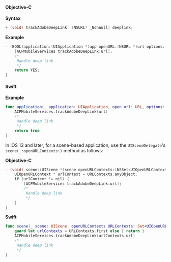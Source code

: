#### Objective-C

**Syntax**

```objectivec
+ (void) trackAdobeDeepLink: (NSURL* _Nonnull) deeplink;
```

**Example**

```objectivec
- (BOOL)application:(UIApplication *)app openURL:(NSURL *)url options:(NSDictionary<NSString *, id> *)options {
    [ACPMobileServices trackAdobeDeepLink:url];
    /*
     Handle deep link
     */
    return YES;
}
```

#### Swift

**Example**

```swift
func application(_ application: UIApplication, open url: URL, options: [UIApplication.OpenURLOptionsKey : Any] = [:]) -> Bool {
    ACPMobileServices.trackAdobeDeepLink(url)
    /*
     Handle deep link
     */
    return true
}
```

In iOS 13 and later, for a scene-based application, use the `UISceneDelegate`'s `scene(_:openURLContexts:)` method as follows:

**Objective-C**

```objectivec
- (void) scene:(UIScene *)scene openURLContexts:(NSSet<UIOpenURLContext *> *)URLContexts {
    UIOpenURLContext * urlContext = URLContexts.anyObject;
    if (urlContext != nil) {
        [ACPMobileServices trackAdobeDeepLink:url];
        /*
         Handle deep link
         */
    }
}
```

**Swift**

```swift
func scene(_ scene: UIScene, openURLContexts URLContexts: Set<UIOpenURLContext>) {
    guard let urlContexts = URLContexts.first else { return }
    ACPMobileServices.trackAdobeDeepLink(urlContexts.url)
    /*
     Handle deep link
     */
}
```